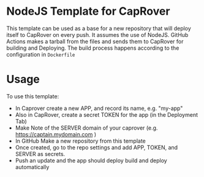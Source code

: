 # NodeJS Template for CapRover
This template can be used as a base for a new repository that will deploy itself to CapRover on every push. It assumes the use of NodeJS. GitHub Actions makes a tarball from the files and sends them to CapRover for building and Deploying. The build process happens according to the configuration in `Dockerfile`

# Usage
To use this template:
- In Caprover create a new APP, and record its name, e.g.  "my-app"
- Also in CapRover, create a secret TOKEN for the app (in the Deployment Tab)
- Make Note of the SERVER domain of your caprover (e.g. https://captain.mydomain.com )
- In GitHub Make a new repository from this template
- Once created, go to the repo settings and add APP, TOKEN, and SERVER as secrets.
- Push an update and the app should deploy build and deploy automatically
  
